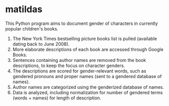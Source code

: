 matildas
========

This Python program aims to document gender of characters in currently popular children's books.

1. The New York Times bestselling picture books list is pulled (available dating back to June 2008).
2. More elaborate descriptions of each book are accessed through Google Books.
3. Sentences containing author names are removed from the book descriptions, to keep the focus on character genders.
4. The descriptions are scored for gender-relevant words, such as gendered pronouns and proper names (sent to a gendered database of names).
5. Author names are categorized using the genderized database of names.
6. Data is analyzed, including normalization for number of gendered terms (words + names) for length of description.
